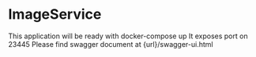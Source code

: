 # ImageService
This application will be ready with docker-compose up 
It exposes port on 23445
Please find swagger document at {url}/swagger-ui.html